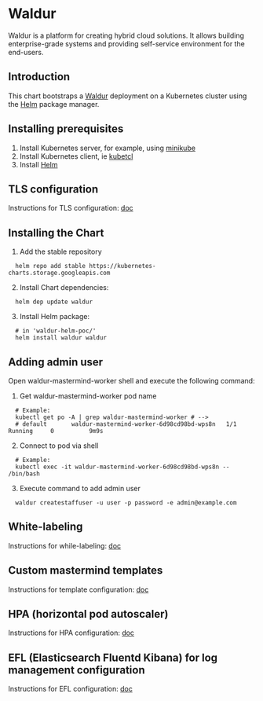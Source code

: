 # Waldur

Waldur is a platform for creating hybrid cloud solutions. It allows building enterprise-grade systems and providing self-service environment for the end-users.

## Introduction

This chart bootstraps a [Waldur](https://waldur.com/) deployment on a Kubernetes cluster using the [Helm](https://helm.sh) package manager.

## Installing prerequisites

1. Install Kubernetes server, for example, using [minikube](/docs/minikube.md)
2. Install Kubernetes client, ie [kubetcl](/docs/kubectl.md)
3. Install [Helm](/docs/helm.md)

## TLS configuration
Instructions for TLS configuration: [doc](/docs/tls-config.md)

## Installing the Chart

1. Add the stable repository
```
  helm repo add stable https://kubernetes-charts.storage.googleapis.com
```
2. Install Chart dependencies:
```
  helm dep update waldur
```
3. Install Helm package:
```
  # in 'waldur-helm-poc/'
  helm install waldur waldur
```

## Adding admin user

Open waldur-mastermind-worker shell and execute the following command:

1. Get waldur-mastermind-worker pod name
```
  # Example:
  kubectl get po -A | grep waldur-mastermind-worker # -->
  # default       waldur-mastermind-worker-6d98cd98bd-wps8n   1/1     Running     0          9m9s
```
2. Connect to pod via shell
```
  # Example:
  kubectl exec -it waldur-mastermind-worker-6d98cd98bd-wps8n -- /bin/bash
```
3. Execute command to add admin user
```
  waldur createstaffuser -u user -p password -e admin@example.com
```

## White-labeling
Instructions for while-labeling: [doc](/docs/whitelabeling.md)

## Custom mastermind templates

Instructions for template configuration: [doc](/docs/mastermind-templates.md)

## HPA (horizontal pod autoscaler)
Instructions for HPA configuration: [doc](/docs/hpa.md)

## EFL (Elasticsearch Fluentd Kibana) for log management configuration
Instructions for EFL configuration: [doc](/docs/log-management.md)
